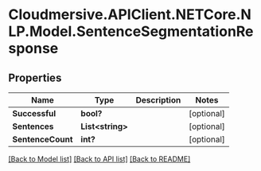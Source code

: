 # Cloudmersive.APIClient.NETCore.NLP.Model.SentenceSegmentationResponse
## Properties

Name | Type | Description | Notes
------------ | ------------- | ------------- | -------------
**Successful** | **bool?** |  | [optional] 
**Sentences** | **List&lt;string&gt;** |  | [optional] 
**SentenceCount** | **int?** |  | [optional] 

[[Back to Model list]](../README.md#documentation-for-models) [[Back to API list]](../README.md#documentation-for-api-endpoints) [[Back to README]](../README.md)

